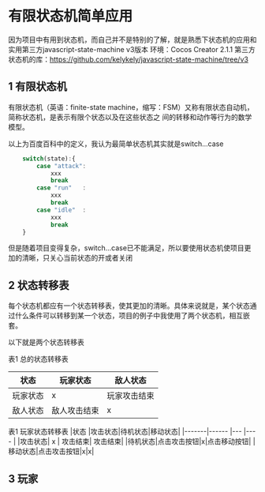 # 有限状态机简单应用

因为项目中有用到状态机，而自己并不是特别的了解，就是熟悉下状态机的应用和实用第三方javascript-state-machine v3版本
环境：Cocos Creator 2.1.1
第三方状态机的库：<https://github.com/kelykely/javascript-state-machine/tree/v3>

## 1 有限状态机

有限状态机（英语：finite-state machine，缩写：FSM）又称有限状态自动机，简称状态机，是表示有限个状态以及在这些状态之 间的转移和动作等行为的数学模型。

以上为百度百科中的定义，我认为最简单状态机其实就是switch...case

```JavaScript
    switch(state):{
        case "attack":
            xxx
            break
        case "run"   :
            xxx
            break
        case "idle"  :
            xxx
            break
    }
```

但是随着项目变得复杂，switch...case已不能满足，所以要使用状态机使项目更加的清晰，只关心当前状态的开或者关闭

## 2 状态转移表

每个状态机都应有一个状态转移表，使其更加的清晰。具体来说就是，某个状态通过什么条件可以转移到某一个状态，项目的例子中我使用了两个状态机，相互嵌套。

以下就是两个状态转移表

表1 总的状态转移表

|状态    |玩家状态    |敌人状态    |
|-------|------      |---        |
|玩家状态|  x        | 玩家攻击结束|  
|敌人状态|敌人攻击结束|     x      |

表1 玩家状态转移表
|状态    |攻击状态|待机状态|移动状态|
|-------|------  |---     |----   |
|攻击状态|  x     | 攻击结束|  攻击结束|
|待机状态|点击攻击按钮|x|点击移动按钮|
|移动状态|点击攻击按钮|x|x|

## 3 玩家